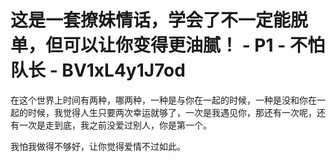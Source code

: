 # 这是一套撩妹情话，学会了不一定能脱单，但可以让你变得更油腻！ - P1 - 不怕队长 - BV1xL4y1J7od

在这个世界上时间有两种，哪两种，一种是与你在一起的时候，一种是没和你在一起的时候，我觉得人生只要两次幸运就够了，一次是我遇见你，那还有一次呢，还有一次是走到底，我之前没爱过别人，你是第一个。

我怕我做得不够好，让你觉得爱情不过如此。